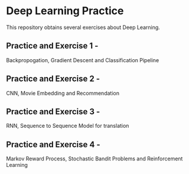 # Deep Learning Practice

This repository obtains several exercises about Deep Learning.

## Practice and Exercise 1 - 
Backpropogation, Gradient Descent and Classification Pipeline
## Practice and Exercise 2 - 
CNN, Movie Embedding and Recommendation
## Practice and Exercise 3 - 
RNN, Sequence to Sequence Model for translation
## Practice and Exercise 4 - 
Markov Reward Process, Stochastic Bandit Problems and Reinforcement Learning
